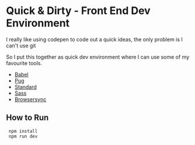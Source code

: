 # Quick & Dirty - Front End Dev Environment

I really like using codepen to code out a quick ideas, the only problem is I can't use git 

So I put this together as quick dev environment where I can use some of my favourite tools.


* [Babel](https://babeljs.io/)
* [Pug](https://pugjs.org)
* [Standard](https://standardjs.com/)
* [Sass](https://sass-lang.com/)
* [Browsersync](https://browsersync.io)


## How to Run


     npm install    
     npm run dev

